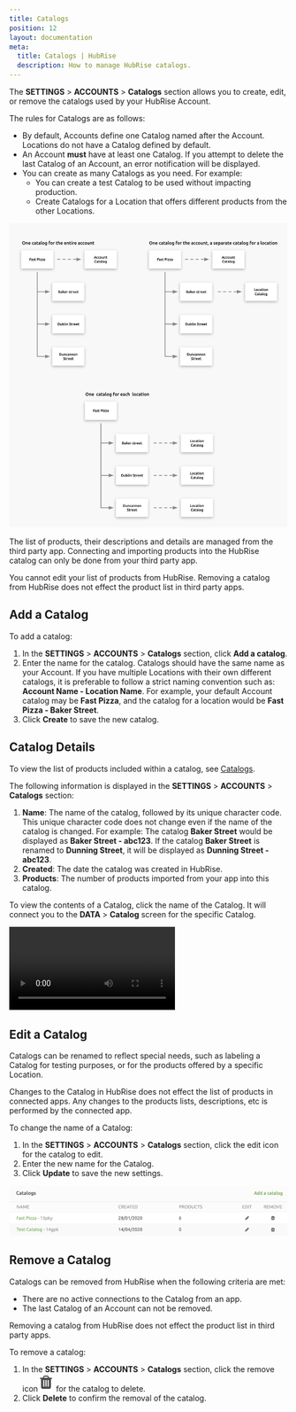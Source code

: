 ```yaml
---
title: Catalogs
position: 12
layout: documentation
meta:
  title: Catalogs | HubRise
  description: How to manage HubRise catalogs.
---
```


The **SETTINGS** > **ACCOUNTS** > **Catalogs** section allows you to create, edit, or remove the catalogs used by your HubRise Account.

The rules for Catalogs are as follows:

- By default, Accounts define one Catalog named after the Account. Locations do not have a Catalog defined by default.
- An Account **must** have at least one Catalog. If you attempt to delete the last Catalog of an Account, an error notification will be displayed.
- You can create as many Catalogs as you need. For example:
  - You can create a test Catalog to be used without impacting production.
  - Create Catalogs for a Location that offers different products from the other Locations.

![Catalog Rules example](../images/047-en-2x-catalog-rules.png)

The list of products, their descriptions and details are managed from the third party app. Connecting and importing products into the HubRise catalog can only be done from your third party app.

You cannot edit your list of products from HubRise. Removing a catalog from HubRise does not effect the product list in third party apps.

## Add a Catalog

To add a catalog:

1. In the **SETTINGS** > **ACCOUNTS** > **Catalogs** section, click **Add a catalog**.
2. Enter the name for the catalog. Catalogs should have the same name as your Account. If you have multiple Locations with their own different catalogs, it is preferable to follow a strict naming convention such as: **Account Name - Location Name**. For example, your default Account catalog may be **Fast Pizza**, and the catalog for a location would be **Fast Pizza - Baker Street**.
3. Click **Create** to save the new catalog.

## Catalog Details

To view the list of products included within a catalog, see [Catalogs](#catalogs).

The following information is displayed in the **SETTINGS** > **ACCOUNTS** > **Catalogs** section:

1. **Name**: The name of the catalog, followed by its unique character code. This unique character code does not change even if the name of the catalog is changed. For example: The catalog **Baker Street** would be displayed as **Baker Street - abc123**. If the catalog **Baker Street** is renamed to **Dunning Street**, it will be displayed as **Dunning Street - abc123**.
2. **Created**: The date the catalog was created in HubRise.
3. **Products**: The number of products imported from your app into this catalog.

To view the contents of a Catalog, click the name of the Catalog. It will connect you to the **DATA** > **Catalog** screen for the specific Catalog.

<video controls title="Catalog link example">
  <source src="../images/045-en-catalog-link.webm" type="video/webm"/>
</video>

## Edit a Catalog

Catalogs can be renamed to reflect special needs, such as labeling a Catalog for testing purposes, or for the products offered by a specific Location.

Changes to the Catalog in HubRise does not effect the list of products in connected apps. Any changes to the products lists, descriptions, etc is performed by the connected app.

To change the name of a Catalog:

1. In the **SETTINGS** > **ACCOUNTS** > **Catalogs** section, click the edit icon for the catalog to edit.
2. Enter the new name for the Catalog.
3. Click **Update** to save the new settings.

![HubRise Edit Catalog](../images/065-en-2x-edit-remove-catalog.png)

## Remove a Catalog

Catalogs can be removed from HubRise when the following criteria are met:

- There are no active connections to the Catalog from an app.
- The last Catalog of an Account can not be removed.

Removing a catalog from HubRise does not effect the product list in third party apps.

To remove a catalog:

1. In the **SETTINGS** > **ACCOUNTS** > **Catalogs** section, click the remove icon<InlineImage width="15" height="16">![Trash icon](../images/057-2x-trash-icon.png)</InlineImage> for the catalog to delete.
2. Click **Delete** to confirm the removal of the catalog.
